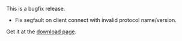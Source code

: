 <!--
.. title: Version 0.4.2 released
.. slug: version-0-4-2-released
.. date: 2010-02-06 14:50:27
.. tags: Releases
.. category:
.. link:
.. description:
.. type: text
-->

This is a bugfix release.

* Fix segfault on client connect with invalid protocol name/version.

Get it at the [download page].

[download page]: /download
